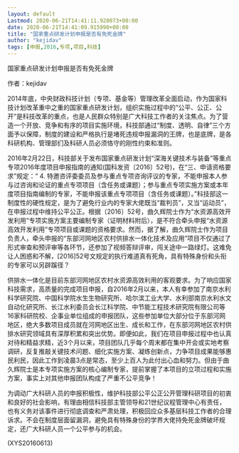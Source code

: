 ```yaml
---
layout: default
Lastmod: 2020-06-21T14:41:11.928073+00:00
date: 2020-06-21T14:41:09.915990+00:00
title: "国家重点研发计划申报是否有免死金牌"
author: "kejidav"
tags: [申报,2016,专项,项目,科技]
---
```


国家重点研发计划申报是否有免死金牌

作者：kejidav

2014年底，中央财政科技计划（专项、基金等）管理改革全面启动，作为国家科技计划改革重中之重的国家重点研发计划，组织实施过程中的“公平、公正、公开”是科技改革的重点，也是人民群众特别是广大科技工作者的关注焦点。为了营造一个开放、竞争和有序的项目实施环境，科技部通过“制度、透明、自律”三个方面予以保障，制度的建设和严格执行是堵死违规申报漏洞的王牌，也是底牌，是各科研机构、管理部们及科研人员必须恪守的刚性约束和准则。

2016年2月22日，科技部关于发布国家重点研发计划“深海关键技术与装备”等重点专项2016年度项目申报指南的通知(国科发资〔2016〕52号)，在“三、申请资格要求”规定：“ 4. 特邀咨评委委员及参与重点专项咨询评议的专家，不能申报本人参与过咨询和论证的重点专项项目（含任务或课题）；参与重点专项实施方案或本年度项目指南编制的专家，不能申报该重点专项项目（含任务或课题）。”科技部这一制度性的硬性规定，是为了避免行业内的专家大佬既当“裁判员”，又当“运动员”，在申报过程中维持公平公正。根据〔2016〕52号，曲久辉院士作为“水资源高效开发利用”专项实施方案主要编制专家（证明材料附后），是不符合牵头申报“水资源高效开发利用”专项项目或课题的资格要求。然而，据了解，曲久辉院士作为项目负责人，牵头申报的“东部河网地区农村供排水一体化技术及应用”项目不仅通过了形式审查和预评审等各环节，还参加了视频答辩评审，闯关途中一路绿灯。这难免让人困惑和不解，[2016]52号文规定的执行难道真有死角，具有特殊身份和头衔的专家可以另辟蹊径？

供排水一体化是目前东部河网地区农村水资源高效利用的客观要求。为了响应国家科技需求，高质量的完成项目申报，自2016年2月以来，本人有幸参加了南京水利科学研究院、中国科学院水生生物研究所、哈尔滨工业大学、水利部南京水利水文自动化研究所、长江水利委员会长江科学院、中节能工程技术研究院有限公司等16家科研院校、企事业单位组成的申报团队，这些参加单位大部分位于东部河网地区，绝大多数项目成员就在河网地区出生、成长和工作，在东部河网地区农村供排水研究领域具有深厚积累和突出优势。即便如此，我们在项目申报过程中也认真对待和精益求精，近3个月以来，项目团队几乎每个周末都在集中开会或实地考察调研，反复推敲关键技术问题、细化实施方案、凝练创新点，力争项目成果能够惠民利民，因此工作到凌晨3点是常态，至少上百人为此付出心血和努力。但由于曲久辉院士是本专项实施方案的核心编制专家，提前掌握了本项目的立项过程和实施方案，事实上对其他申报团队构成了严重不公平竞争！

为调动广大科研人员的申报积极性，维护科技部公平公正公开管理科研项目的初衷和良好的社会影响，有理由相信科技部主管领导和21世纪议程管理中心有责任，也有义务对该事件进行彻底调查和严肃处理，积极回应众多基层科技工作者的合理诉求。不会在制度层面留漏洞，避免具有特殊身份的学界大佬持免死金牌破坏规定，还广大科研人员一个公平参与的机会。

(XYS20160613)

